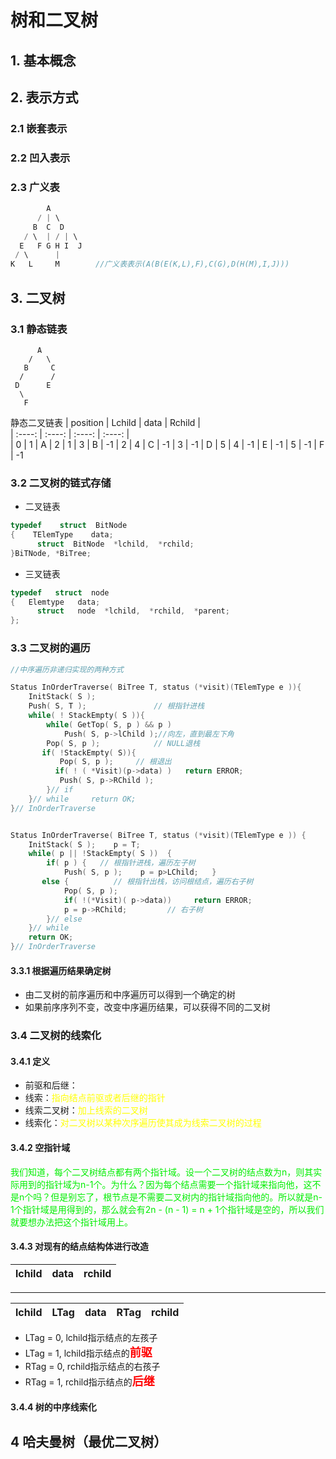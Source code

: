 # 树和二叉树
## 1. 基本概念
## 2. 表示方式
### 2.1 嵌套表示
### 2.2 凹入表示
### 2.3 广义表
```c
        A
      / | \
     B  C  D
   / \  | / | \
  E   F G H I  J
 / \      |
K   L     M        //广义表表示(A(B(E(K,L),F),C(G),D(H(M),I,J)))
```

## 3. 二叉树
### 3.1 静态链表

```
      A
    /   \
   B     C
  /      /
 D      E
  \
   F
```
静态二叉链表
| position | Lchild | data | Rchild |  
| :----: | :----: | :----: | :----: |  
| 0 | 1 | A | 2
| 1 | 3 | B | -1
| 2 | 4 | C |  -1
| 3 | -1 | D | 5
| 4 | -1 | E | -1
| 5 | -1 | F | -1

### 3.2 二叉树的链式存储
+ 二叉链表
```c
typedef    struct  BitNode
{    TElemType    data;
      struct  BitNode  *lchild,  *rchild;
}BiTNode, *BiTree;

```
+ 三叉链表
```c
typedef   struct  node
{   Elemtype   data;
      struct   node  *lchild,  *rchild,  *parent;
};

```

### 3.3 二叉树的遍历
```c 
//中序遍历非递归实现的两种方式

Status InOrderTraverse( BiTree T, status (*visit)(TElemType e )){
	InitStack( S );
	Push( S, T );				// 根指针进栈
	while( ! StackEmpty( S )){
		while( GetTop( S, p ) && p )
			Push( S, p->lChild );//向左，直到最左下角
		Pop( S, p );			// NULL退栈
       if( !StackEmpty( S)){
	       Pop( S, p );		// 根退出   
          if( ! ( *Visit)(p->data) )   return ERROR;
		   Push( S, p->RChild );
		}// if
	}// while     return OK;
}// InOrderTraverse


Status InOrderTraverse( BiTree T, status (*visit)(TElemType e )) {
	InitStack( S );    p = T;
	while( p || !StackEmpty( S ))  {
		if( p )	{ 	// 根指针进栈，遍历左子树
  	        Push( S, p );    p = p>LChild;   }		
       else { 	       // 根指针出栈，访问根结点，遍历右子树
		    Pop( S, p );
	        if( !(*Visit)( p->data))     return ERROR;
	        p = p->RChild;	       // 右子树
		}// else
	}// while
	return OK;
}// InOrderTraverse


```
#### 3.3.1 根据遍历结果确定树
+ 由二叉树的前序遍历和中序遍历可以得到一个确定的树
+ 如果前序序列不变，改变中序遍历结果，可以获得不同的二叉树

### 3.4 二叉树的线索化
#### 3.4.1 定义
+ 前驱和后继：
+ 线索：<font color = yellow>指向结点前驱或者后继的指针</font>
+ 线索二叉树：<font color = yellow>加上线索的二叉树</font>
+ 线索化：<font color = yellow>对二叉树以某种次序遍历使其成为线索二叉树的过程</font>
#### 3.4.2 空指针域
<font color = gree>我们知道，每个二叉树结点都有两个指针域。设一个二叉树的结点数为n，则其实际用到的指针域为n-1个。为什么？因为每个结点需要一个指针域来指向他，这不是n个吗？但是别忘了，根节点是不需要二叉树内的指针域指向他的。所以就是n-1个指针域是用得到的，那么就会有2n - (n - 1) = n + 1个指针域是空的，所以我们就要想办法把这个指针域用上。</font>

#### 3.4.3 对现有的结点结构体进行改造

| lchild| data | rchild|
| :---: |  :---: |  :---: |   
---

| lchild| LTag | data | RTag | rchild|
| :---: | :---: |  :---: |  :---: |  ---: |  
+ LTag = 0, lchild指示结点的左孩子
+ LTag = 1, lchild指示结点的<font color = red size = 4>**前驱**</font>
+ RTag = 0, rchild指示结点的右孩子
+ RTag = 1, rchild指示结点的<font color = red size = 4>**后继**</font>


#### 3.4.4 树的中序线索化
## 4 哈夫曼树（最优二叉树）



